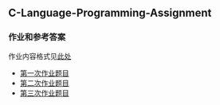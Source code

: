 ## C-Language-Programming-Assignment
### 作业和参考答案

作业内容格式见[此处](https://github.com/jfzhang95/C-Language-Programming-Assignment/blob/master/%E4%BD%9C%E4%B8%9A%E6%8F%90%E4%BA%A4%E6%A0%BC%E5%BC%8F.pdf)
 
- [第一次作业题目](https://github.com/jfzhang95/C-Language-Programming-Assignment/blob/master/%E7%AC%AC%E4%B8%80%E6%AC%A1%E4%BD%9C%E4%B8%9A%E9%A2%98.md)
- [第二次作业题目](https://github.com/jfzhang95/C-Language-Programming-Assignment/blob/master/%E7%AC%AC%E4%BA%8C%E6%AC%A1%E4%BD%9C%E4%B8%9A%E9%A2%98.md)
- [第三次作业题目](https://github.com/jfzhang95/C-Language-Programming-Assignment/blob/master/%E7%AC%AC%E4%B8%89%E6%AC%A1%E4%BD%9C%E4%B8%9A%E9%A2%98.md)

